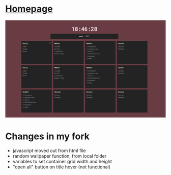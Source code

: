 # [Homepage](https://danggoodcode.com/startpage)

![homepage](screenshot.png)

# Changes in my fork

- javascript moved out from html file
- random wallpaper function, from local folder
- variables to set container grid width and height
- "open all" button on title hover (not functional)
